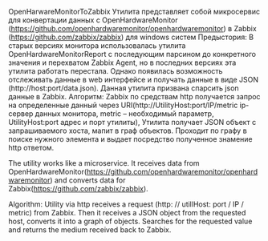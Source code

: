 OpenHarwareMonitorToZabbix
Утилита представляет собой микросервис для конвертации данных с OpenHardwareMonitor (https://github.com/openhardwaremonitor/openhardwaremonitor) в Zabbix (https://github.com/zabbix/zabbix) для windows систем
Предыстория: В старых версиях монитора использовалась утилита OpenHardwareMonitorReport с последующим парсином до конкретного значения и перехватом Zabbix Agent, но в последних версиях эта утилита работать перестала. Однако появилась возможность отслеживать данные в web интерфейсе и получать данные в виде JSON (http://host:port/data.json). 
Данная утилита призвана спарсить json данные в Zabbix. 
Алгоритм: Zabbix по средствам http получается запрос на определенные данный через URI(http://UtilityHost:port/IP/metric ip- сервер данных монитора, metric – необходимый параметр, UtilityHost:port адрес и порт утилиты), Утилита получает JSON объект с запрашиваемого хоста, мапит в граф объектов. Проходит по графу в поиске нужного элемента и выдает посредство полученное знамение http ответом. 

The utility works like a microservice. It receives data from OpenHardwareMonitor(https://github.com/openhardwaremonitor/openhardwaremonitor)  and converts data for Zabbix(https://github.com/zabbix/zabbix). 

Algorithm: Utility via http receives a request (http: // utillHost: port / IP / metric) from Zabbix. Then it receives a JSON object from the requested host, converts it into a graph of objects. Searches for the requested value and returns the medium received back to Zabbix.
